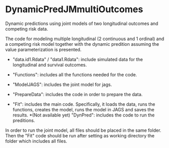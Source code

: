 # DynamicPredJMmultiOutcomes
Dynamic predictions using joint models of two longitudinal outcomes and competing risk data.

The code for modeling multiple longitudinal (2 continuous and 1 ordinal) and a competing risk model together with the dynamic predition assuming the value parameterization is presented.

* "data.id1.Rdata" / "data1.Rdata": include simulated data for the longitudinal and survival outcomes.

* "Functions": includes all the functions needed for the code.

* "ModelJAGS": includes the joint model for jags.

* "PrepareData": includes the code in order to prepare the data.

* "Fit": includes the main code. Specifically, it loads the data, runs the functions, creates the model, runs the model in JAGS and saves the results.
*(Not available yet) "DynPred": includes the code to run the preditions. 

In order to run the joint model, all files should be placed in the same folder. Then the "Fit" code should be run after setting as working directory the folder which includes all files.



